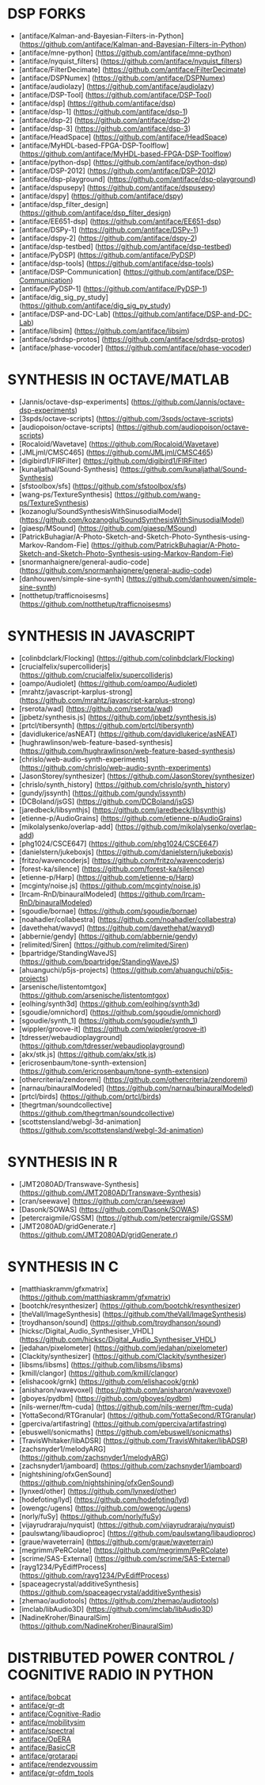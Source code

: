 DSP FORKS
=========
* [antiface/Kalman-and-Bayesian-Filters-in-Python] (https://github.com/antiface/Kalman-and-Bayesian-Filters-in-Python)
* [antiface/mne-python] (https://github.com/antiface/mne-python)
* [antiface/nyquist_filters] (https://github.com/antiface/nyquist_filters)
* [antiface/FilterDecimate] (https://github.com/antiface/FilterDecimate)
* [antiface/DSPNumex] (https://github.com/antiface/DSPNumex)
* [antiface/audiolazy] (https://github.com/antiface/audiolazy)
* [antiface/DSP-Tool] (https://github.com/antiface/DSP-Tool)
* [antiface/dsp] (https://github.com/antiface/dsp)
* [antiface/dsp-1] (https://github.com/antiface/dsp-1)
* [antiface/dsp-2] (https://github.com/antiface/dsp-2)
* [antiface/dsp-3] (https://github.com/antiface/dsp-3)
* [antiface/HeadSpace] (https://github.com/antiface/HeadSpace)
* [antiface/MyHDL-based-FPGA-DSP-Toolflow] (https://github.com/antiface/MyHDL-based-FPGA-DSP-Toolflow)
* [antiface/python-dsp] (https://github.com/antiface/python-dsp)
* [antiface/DSP-2012] (https://github.com/antiface/DSP-2012)
* [antiface/dsp-playground] (https://github.com/antiface/dsp-playground)
* [antiface/dspusepy] (https://github.com/antiface/dspusepy)
* [antiface/dspy] (https://github.com/antiface/dspy)
* [antiface/dsp_filter_design] (https://github.com/antiface/dsp_filter_design)
* [antiface/EE651-dsp] (https://github.com/antiface/EE651-dsp)
* [antiface/DSPy-1] (https://github.com/antiface/DSPy-1)
* [antiface/dspy-2] (https://github.com/antiface/dspy-2)
* [antiface/dsp-testbed] (https://github.com/antiface/dsp-testbed)
* [antiface/PyDSP] (https://github.com/antiface/PyDSP)
* [antiface/dsp-tools] (https://github.com/antiface/dsp-tools)
* [antiface/DSP-Communication] (https://github.com/antiface/DSP-Communication)
* [antiface/PyDSP-1] (https://github.com/antiface/PyDSP-1)
* [antiface/dig_sig_py_study] (https://github.com/antiface/dig_sig_py_study)
* [antiface/DSP-and-DC-Lab] (https://github.com/antiface/DSP-and-DC-Lab)
* [antiface/libsim] (https://github.com/antiface/libsim)
* [antiface/sdrdsp-protos] (https://github.com/antiface/sdrdsp-protos)
* [antiface/phase-vocoder] (https://github.com/antiface/phase-vocoder)

SYNTHESIS IN OCTAVE/MATLAB
==========================
* [Jannis/octave-dsp-experiments] (https://github.com/Jannis/octave-dsp-experiments)
* [3spds/octave-scripts] (https://github.com/3spds/octave-scripts)
* [audiopoison/octave-scripts] (https://github.com/audiopoison/octave-scripts)
* [Rocaloid/Wavetave] (https://github.com/Rocaloid/Wavetave)
* [JMLjml/CMSC465] (https://github.com/JMLjml/CMSC465)
* [digibird1/FIRFilter] (https://github.com/digibird1/FIRFilter)
* [kunaljathal/Sound-Synthesis] (https://github.com/kunaljathal/Sound-Synthesis)
* [sfstoolbox/sfs] (https://github.com/sfstoolbox/sfs)
* [wang-ps/TextureSynthesis] (https://github.com/wang-ps/TextureSynthesis)
* [kozanoglu/SoundSynthesisWithSinusodialModel] (https://github.com/kozanoglu/SoundSynthesisWithSinusodialModel)
* [giaesp/MSound] (https://github.com/giaesp/MSound)
* [PatrickBuhagiar/A-Photo-Sketch-and-Sketch-Photo-Synthesis-using-Markov-Random-Fie] (https://github.com/PatrickBuhagiar/A-Photo-Sketch-and-Sketch-Photo-Synthesis-using-Markov-Random-Fie)
* [snormanhaignere/general-audio-code] (https://github.com/snormanhaignere/general-audio-code)
* [danhouwen/simple-sine-synth] (https://github.com/danhouwen/simple-sine-synth)
* [notthetup/trafficnoisesms] (https://github.com/notthetup/trafficnoisesms)

SYNTHESIS IN JAVASCRIPT
=======================
* [colinbdclark/Flocking] (https://github.com/colinbdclark/Flocking)
* [crucialfelix/supercolliderjs] (https://github.com/crucialfelix/supercolliderjs)
* [oampo/Audiolet] (https://github.com/oampo/Audiolet)
* [mrahtz/javascript-karplus-strong] (https://github.com/mrahtz/javascript-karplus-strong)
* [rserota/wad] (https://github.com/rserota/wad)
* [jpbetz/synthesis.js] (https://github.com/jpbetz/synthesis.js)
* [prtcl/tibersynth] (https://github.com/prtcl/tibersynth)
* [davidlukerice/asNEAT] (https://github.com/davidlukerice/asNEAT)
* [hughrawlinson/web-feature-based-synthesis] (https://github.com/hughrawlinson/web-feature-based-synthesis)
* [chrislo/web-audio-synth-experiments] (https://github.com/chrislo/web-audio-synth-experiments)
* [JasonStorey/synthesizer] (https://github.com/JasonStorey/synthesizer)
* [chrislo/synth_history] (https://github.com/chrislo/synth_history)
* [gundy/jssynth] (https://github.com/gundy/jssynth)
* [DCBoland/jsGS] (https://github.com/DCBoland/jsGS)
* [jaredbeck/libsynthjs] (https://github.com/jaredbeck/libsynthjs)
* [etienne-p/AudioGrains] (https://github.com/etienne-p/AudioGrains)
* [mikolalysenko/overlap-add] (https://github.com/mikolalysenko/overlap-add)
* [phg1024/CSCE647] (https://github.com/phg1024/CSCE647)
* [danielstern/jukeboxjs] (https://github.com/danielstern/jukeboxjs)
* [fritzo/wavencoderjs] (https://github.com/fritzo/wavencoderjs)
* [forest-ka/silence] (https://github.com/forest-ka/silence)
* [etienne-p/Harp] (https://github.com/etienne-p/Harp)
* [mcginty/noise.js] (https://github.com/mcginty/noise.js)
* [Ircam-RnD/binauralModeled] (https://github.com/Ircam-RnD/binauralModeled)
* [sgoudie/bornae] (https://github.com/sgoudie/bornae)
* [noahadler/collabestra] (https://github.com/noahadler/collabestra)
* [davethehat/wavyd] (https://github.com/davethehat/wavyd)
* [abbernie/gendy] (https://github.com/abbernie/gendy)
* [relimited/Siren] (https://github.com/relimited/Siren)
* [bpartridge/StandingWaveJS] (https://github.com/bpartridge/StandingWaveJS)
* [ahuanguchi/p5js-projects] (https://github.com/ahuanguchi/p5js-projects)
* [arsenische/listentomtgox] (https://github.com/arsenische/listentomtgox)
* [eolhing/synth3d] (https://github.com/eolhing/synth3d)
* [sgoudie/omnichord] (https://github.com/sgoudie/omnichord)
* [sgoudie/synth_1] (https://github.com/sgoudie/synth_1)
* [wippler/groove-it] (https://github.com/wippler/groove-it)
* [tdresser/webaudioplayground] (https://github.com/tdresser/webaudioplayground)
* [akx/stk.js] (https://github.com/akx/stk.js)
* [ericrosenbaum/tone-synth-extension] (https://github.com/ericrosenbaum/tone-synth-extension)
* [othercriteria/zendoremi] (https://github.com/othercriteria/zendoremi)
* [narnau/binauralModeled] (https://github.com/narnau/binauralModeled)
* [prtcl/birds] (https://github.com/prtcl/birds)
* [thegrtman/soundcollective] (https://github.com/thegrtman/soundcollective)
* [scottstensland/webgl-3d-animation] (https://github.com/scottstensland/webgl-3d-animation)

SYNTHESIS IN R
==============
* [JMT2080AD/Transwave-Synthesis] (https://github.com/JMT2080AD/Transwave-Synthesis)
* [cran/seewave] (https://github.com/cran/seewave)
* [Dasonk/SOWAS] (https://github.com/Dasonk/SOWAS)
* [petercraigmile/GSSM] (https://github.com/petercraigmile/GSSM)
* [JMT2080AD/gridGenerate.r] (https://github.com/JMT2080AD/gridGenerate.r)

SYNTHESIS IN C
==============
* [matthiaskramm/gfxmatrix] (https://github.com/matthiaskramm/gfxmatrix)
* [bootchk/resynthesizer] (https://github.com/bootchk/resynthesizer)
* [theVall/ImageSynthesis] (https://github.com/theVall/ImageSynthesis)
* [troydhanson/sound] (https://github.com/troydhanson/sound)
* [hicksc/Digital_Audio_Synthesiser_VHDL] (https://github.com/hicksc/Digital_Audio_Synthesiser_VHDL)
* [jedahan/pixelometer] (https://github.com/jedahan/pixelometer)
* [Clackity/synthesizer] (https://github.com/Clackity/synthesizer)
* [libsms/libsms] (https://github.com/libsms/libsms)
* [kmill/clangor] (https://github.com/kmill/clangor)
* [elishacook/grnk] (https://github.com/elishacook/grnk)
* [anisharon/wavevoxel] (https://github.com/anisharon/wavevoxel)
* [gboyes/pydbm] (https://github.com/gboyes/pydbm)
* [nils-werner/ftm-cuda] (https://github.com/nils-werner/ftm-cuda)
* [YottaSecond/RTGranular] (https://github.com/YottaSecond/RTGranular)
* [gperciva/artifastring] (https://github.com/gperciva/artifastring)
* [ebuswell/sonicmaths] (https://github.com/ebuswell/sonicmaths)
* [TravisWhitaker/libADSR] (https://github.com/TravisWhitaker/libADSR)
* [zachsnyder1/melodyARG] (https://github.com/zachsnyder1/melodyARG)
* [zachsnyder1/jamboard] (https://github.com/zachsnyder1/jamboard)
* [nightshining/ofxGenSound] (https://github.com/nightshining/ofxGenSound)
* [lynxed/other] (https://github.com/lynxed/other)
* [hodefoting/lyd] (https://github.com/hodefoting/lyd)
* [owengc/ugens] (https://github.com/owengc/ugens)
* [norly/fuSy] (https://github.com/norly/fuSy)
* [vijayrudraraju/nyquist] (https://github.com/vijayrudraraju/nyquist)
* [paulswtang/libaudioproc] (https://github.com/paulswtang/libaudioproc)
* [graue/waveterrain] (https://github.com/graue/waveterrain)
* [megrimm/PeRColate] (https://github.com/megrimm/PeRColate)
* [scrime/SAS-External] (https://github.com/scrime/SAS-External)
* [rayg1234/PyEdiffProcess] (https://github.com/rayg1234/PyEdiffProcess)
* [spaceagecrystal/additiveSynthesis] (https://github.com/spaceagecrystal/additiveSynthesis)
* [zhemao/audiotools] (https://github.com/zhemao/audiotools)
* [imclab/libAudio3D] (https://github.com/imclab/libAudio3D)
* [NadineKroher/BinauralSim] (https://github.com/NadineKroher/BinauralSim)

DISTRIBUTED POWER CONTROL / COGNITIVE RADIO IN PYTHON
=====================================================
* [antiface/bobcat](https://github.com/antiface/bobcat)
* [antiface/gr-dt](https://github.com/antiface/gr-dt)
* [antiface/Cognitive-Radio](https://github.com/antiface/Cognitive-Radio)
* [antiface/mobilitysim](https://github.com/antiface/mobilitysim)
* [antiface/spectral](https://github.com/antiface/spectral)
* [antiface/OpERA](https://github.com/antiface/OpERA)
* [antiface/BasicCR](https://github.com/antiface/BasicCR)
* [antiface/grotarapi](https://github.com/antiface/grotarapi)
* [antiface/rendezvoussim](https://github.com/antiface/rendezvoussim)
* [antiface/gr-ofdm_tools](https://github.com/antiface/gr-ofdm_tools)
